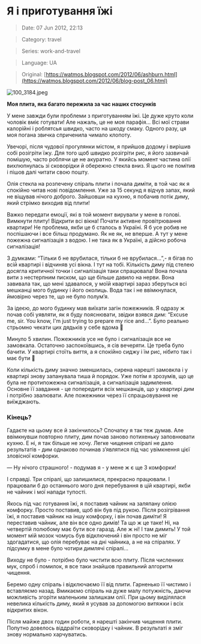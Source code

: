 # Я і приготування їжі

> Date: 07 Jun 2012, 22:13

> Category: travel

> Series: work-and-travel

> Language: UA

> Original: [https://watmos.blogspot.com/2012/06/ashburn.html](https://watmos.blogspot.com/2012/06/blog-post_06.html)

![100_3184.jpeg](https://res.craft.do/user/full/b5a256f3-51ff-c8e5-10fe-9343b6a0451d/doc/2F852768-28D6-44CE-9272-40964D59F615/8E891D88-7DA6-469B-A4E3-75E9392E7B32_2/S6K9PTIeYy7B5dICEr6B4HaM8aJjOwg75kBYqCVpyaoz/100_3184.jpeg)

**Моя плита, яка багато пережила за час наших стосунків**

У мене завжди були проблеми з приготуванням їжі. Це дуже круто коли чоловік вміє готувати! Але нажаль, це не моя парафія… Всі мої страви калорійні і роблятсья швидко, часто на шкоду смаку. Одного разу, ця моя погана звичка сприченила чимало клопоту.

Увечорі, після чудової прогулянки містом, я прийшов додому і вирішив собі розігріти їжу. Для того щоб швидко розігріти рис, я його зазвичай помішую, часто роблячи це не акуратно. У якийсь момент частина олії вихлюпнулась зі сковорідки й обережно стекла вниз. Я цього не помітив і пішов далі читати свою пошту.

Олія стекла на розпечену спіраль плити і почала диміти, в той час як я спокійно читав нові повідомлення. Уже за 15 секунд я відчув запах, який не віщував нічого доброго. Зайшовши на кухню, я побачив потік диму, який стрімко виходив від плити!

Важко передати емоції, які в той момент вирували у мене в голові. Вимкнути плиту! Відкрити всі вікна! Почати активне провітрювання квартири! Не проблема, якби це б сталось в Україні. Я б усе робив не поспішаючи і все більш продумано. Як не як, не вперше. А тут у мене пожежна сигналізація з водою. І не така як в Україні, а дійсно робоча сигналізація!

З думками: “Тільки б не врубилася, тільки б не врубилася…”,- я бігав по всій квартирі і відчиняв усі вікна. І тут на тобі. Кількість диму під стелею досягла критичної точки і сигналізація таки спрацювала! Вона почала вити з нестерпним писком, що ще більше давило на нерви. Вона завивала так, що мені здавалося, у моїй квартирі зараз зберуться всі мешканці мого будинку і його околиць. Вода так і не ввімкнулася, ймовірно через те, що не було полум’я.

За ідеєю, до мого будинку мав виїхати загін пожежників. Я одразу ж почав собі уявляти, як я буду пояснювати, звідки взявся дим: “Excuse me, sir. You know, I'm just trying to prepare my rice and...”. Було реально стрьомно чекати цих дядьків у себе вдома 🙂

Минуло 5 хвилин. Пожежників усе не було і сигналізація все не замовкала. Остаточно заспокоївшись, я сів вечеряти. Це треба було бачити. У квартирі стоїть виття, а я спокійно сиджу і їм рис, нібито так і має бути 🙂

Коли кількість диму значно зменшилась, сирена нарешті замовкла і у квартирі знову запанувала тиша й порядок. Уже потім я зрозумів, що це була не протипожежна сигналізація, а сигналізація задимлення. Основне її завдання - це попередити всіх мешканців, що у квартирі дим і потрібно звалювати. Але пожежники через її спрацьовування не виїжджають.

### Кінець?

Гадаєте на цьому все й закінчилось? Спочатку я так теж думав. Але ввімкнувши повторно плиту, дим почав заново потихеньку заповнювати кухню. Е ні, я так більше не хочу. Легке чищення спіралі не дало результатів - дим однаково починав з’являтися під час увімкнення цієї зловісної комфорки.

— Ну нічого страшного! - подумав я - у мене ж є ще 3 комфорки!

І справді. Три спіралі, що залишилися, прекрасно працювали. І працювали б до останнього мого дня перебування в цій квартирі, якби не чайник і мої напади тупості.

Якось під час готування їжі, я поставив чайник на заляпану олією комфорку. Просто поставив, щоб він був під рукою. Після розігрівання їжі, я поставив чайник на іншу комфорку, і він почав диміти! Я переставив чайник, але він все одно димів! Та що ж це таке! Ні, на четвертій полюбому має бути все гаразд. Але ж ні! І там димить! У той момент мій мозок чомусь був відключений і він просто не міг здогадатися, що олія перебуває на дні чайника, а не на спіралях. У підсумку в мене було чотири димлячі спіралі...

Виходу не було - потрібно було чистити всю плиту. Після численних мук, спроб і помилок, я все таки знайшов правильний алгоритм чищення.

Беремо одну спіраль і відключаємо її від плити. Гарненько її чистимо і вставляємо назад. Вмикаємо спіраль на дуже малу потужність, даючи можливість згоріти маленьким залишкам олії. При цьому виділялася невелика кількість диму, який я усував за допомогою витяжки і всіх відкритих вікон.

Після майже двох годин роботи, я нарешті закінчив чищення плити. Попутно довелось віддраїти сковорідку і чайник. В результаті я зміг знову нормально харчуватись.

